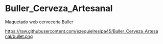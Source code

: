 # Buller_Cerveza_Artesanal
Maquetado web cervecería Buller

https://raw.githubusercontent.com/ezequielresipa45/Buller_Cerveza_Artesanal/bullet.png
